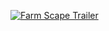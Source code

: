 [![Farm Scape Trailer](https://img.youtube.com/vi/lgmAz1fLi7s/0.jpg)](https://www.youtube.com/watch?v=lgmAz1fLi7s)
